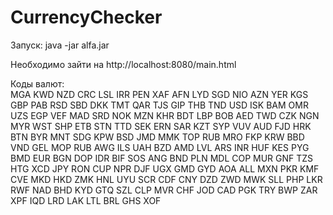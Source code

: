 # CurrencyChecker

Запуск: java -jar alfa.jar

Необходимо зайти на http://localhost:8080/main.html

Коды валют:							
MGA	KWD	NZD	CRC	LSL	IRR	PEN	XAF
AFN	LYD	SGD	NIO	AZN	YER	KGS	GBP
PAB	RSD	SBD	DKK	TMТ	QAR	TJS	GIP
THB	TND	USD	ISK	BAM	OMR	UZS	EGP
VEF	MAD	SRD	NOK	MZN	KHR	BDT	LBP
BOB	AED	TWD	CZK	NGN	MYR	WST	SHP
ETB	STN	TTD	SEK	ERN	SAR	KZT	SYP
VUV	AUD	FJD	HRK	BTN	BYR	MNT	SDG
KPW	BSD	JMD	MMK	TOP	RUB	MRO	FKP
KRW	BBD	VND	GEL	MOP	RUB	AWG	ILS
UAH	BZD	AMD	LVL	ARS	INR	HUF	KES
PYG	BMD	EUR	BGN	DOP	IDR	BIF	SOS
ANG	BND	PLN	MDL	COP	MUR	GNF	TZS
HTG	XCD	JPY	RON	CUP	NPR	DJF	UGX
GMD	GYD	AOA	ALL	MXN	PKR	KMF	CVE
MKD	HKD	ZMK	HNL	UYU	SCR	CDF	CNY
DZD	ZWD	MWK	SLL	PHP	LKR	RWF	NAD
BHD	KYD	GTQ	SZL	CLP	MVR	CHF	
JOD	CAD	PGK	TRY	BWP	ZAR	XPF	
IQD	LRD	LAK	LTL	BRL	GHS	XOF	

